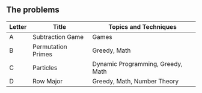 ## The problems

|  Letter | Title                     | Topics and Techniques       |
|---------|---------------------------|-----------------------------|
|  A | Subtraction Game               | Games                        |
|  B | Permutation Primes| Greedy, Math                |
|  C | Particles | Dynamic Programming, Greedy, Math                |
|  D | Row Major | Greedy, Math, Number Theory                |
